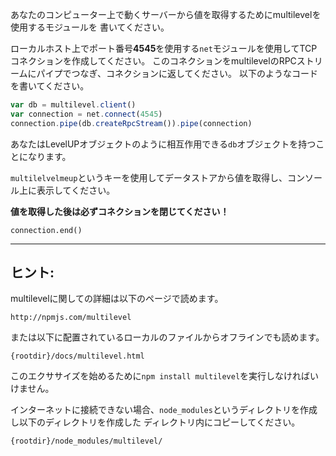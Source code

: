 あなたのコンピューター上で動くサーバーから値を取得するためにmultilevelを使用するモジュールを
書いてください。

ローカルホスト上でポート番号**4545**を使用する`net`モジュールを使用してTCPコネクションを作成してください。
このコネクションをmultilevelのRPCストリームにパイプでつなぎ、コネクションに返してください。
以下のようなコードを書いてください。

```javascript
var db = multilevel.client()
var connection = net.connect(4545)
connection.pipe(db.createRpcStream()).pipe(connection)
```

あなたはLevelUPオブジェクトのように相互作用できる`db`オブジェクトを持つことになります。

`multilelvelmeup`というキーを使用してデータストアから値を取得し、コンソール上に表示してください。

**値を取得した後は必ずコネクションを閉じてください！**

    connection.end()

---

## ヒント:

multilevelに関しての詳細は以下のページで読めます。

    http://npmjs.com/multilevel

または以下に配置されているローカルのファイルからオフラインでも読めます。

    {rootdir}/docs/multilevel.html

このエクササイズを始めるために`npm install multilevel`を実行しなければいけません。

インターネットに接続できない場合、`node_modules`というディレクトリを作成し以下のディレクトリを作成した
ディレクトリ内にコピーしてください。

    {rootdir}/node_modules/multilevel/
